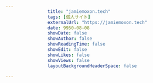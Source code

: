 ---
                title: "jamiemoxon.tech"
                tags: [個人サイト]
                externalUrl: "https://jamiemoxon.tech"
                date: 9950-08-08
                showDate: false
                showAuthor: false
                showReadingTime: false
                showEdit: false
                showLikes: false
                showViews: false
                layoutBackgroundHeaderSpace: false
                ---

